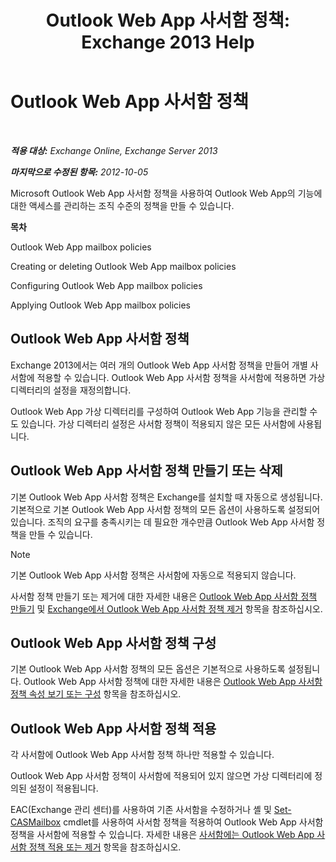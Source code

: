 ﻿---
title: 'Outlook Web App 사서함 정책: Exchange 2013 Help'
TOCTitle: Outlook Web App 사서함 정책
ms:assetid: 213b8b7a-1c29-49ee-8c98-d0364ddf4f9d
ms:mtpsurl: https://technet.microsoft.com/ko-kr/library/Dd335142(v=EXCHG.150)
ms:contentKeyID: 50482713
ms.date: 05/22/2018
mtps_version: v=EXCHG.150
ms.translationtype: MT
---

# Outlook Web App 사서함 정책

 

_**적용 대상:** Exchange Online, Exchange Server 2013_

_**마지막으로 수정된 항목:** 2012-10-05_

Microsoft Outlook Web App 사서함 정책을 사용하여 Outlook Web App의 기능에 대한 액세스를 관리하는 조직 수준의 정책을 만들 수 있습니다.

**목차**

Outlook Web App mailbox policies

Creating or deleting Outlook Web App mailbox policies

Configuring Outlook Web App mailbox policies

Applying Outlook Web App mailbox policies

## Outlook Web App 사서함 정책

Exchange 2013에서는 여러 개의 Outlook Web App 사서함 정책을 만들어 개별 사서함에 적용할 수 있습니다. Outlook Web App 사서함 정책을 사서함에 적용하면 가상 디렉터리의 설정을 재정의합니다.

Outlook Web App 가상 디렉터리를 구성하여 Outlook Web App 기능을 관리할 수도 있습니다. 가상 디렉터리 설정은 사서함 정책이 적용되지 않은 모든 사서함에 사용됩니다.

## Outlook Web App 사서함 정책 만들기 또는 삭제

기본 Outlook Web App 사서함 정책은 Exchange를 설치할 때 자동으로 생성됩니다. 기본적으로 기본 Outlook Web App 사서함 정책의 모든 옵션이 사용하도록 설정되어 있습니다. 조직의 요구를 충족시키는 데 필요한 개수만큼 Outlook Web App 사서함 정책을 만들 수 있습니다.


> [!NOTE]
> 기본 Outlook Web App 사서함 정책은 사서함에 자동으로 적용되지 않습니다.



사서함 정책 만들기 또는 제거에 대한 자세한 내용은 [Outlook Web App 사서함 정책 만들기](create-an-outlook-web-app-mailbox-policy-exchange-2013-help.md) 및 [Exchange에서 Outlook Web App 사서함 정책 제거](remove-an-outlook-web-app-mailbox-policy-from-exchange-exchange-2013-help.md) 항목을 참조하십시오.

## Outlook Web App 사서함 정책 구성

기본 Outlook Web App 사서함 정책의 모든 옵션은 기본적으로 사용하도록 설정됩니다. Outlook Web App 사서함 정책에 대한 자세한 내용은 [Outlook Web App 사서함 정책 속성 보기 또는 구성](view-or-configure-outlook-web-app-mailbox-policy-properties-exchange-2013-help.md) 항목을 참조하십시오.

## Outlook Web App 사서함 정책 적용

각 사서함에 Outlook Web App 사서함 정책 하나만 적용할 수 있습니다.

Outlook Web App 사서함 정책이 사서함에 적용되어 있지 않으면 가상 디렉터리에 정의된 설정이 적용됩니다.

EAC(Exchange 관리 센터)를 사용하여 기존 사서함을 수정하거나 셸 및 [Set-CASMailbox](https://technet.microsoft.com/ko-kr/library/bb125264\(v=exchg.150\)) cmdlet를 사용하여 사서함 정책을 적용하여 Outlook Web App 사서함 정책을 사서함에 적용할 수 있습니다. 자세한 내용은 [사서함에는 Outlook Web App 사서함 정책 적용 또는 제거](apply-or-remove-an-outlook-web-app-mailbox-policy-on-a-mailbox-exchange-2013-help.md) 항목을 참조하십시오.


